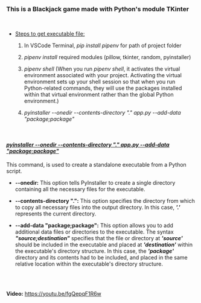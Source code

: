 ### This is a Blackjack game made with Python's module TKinter
<br/>

- <ins>Steps to get executable file:</ins>
  
  1.   In VSCode Terminal, _pip install pipenv_ for path of project folder
    
  2.   _pipenv install_ required modules (pillow, tkinter, random, pyinstaller)
    
  3.   _pipenv shell_ (When you run _pipenv shell_, it activates the virtual environment associated with your project. Activating the virtual environment sets up your shell session so that when you run Python-related commands, they will use the packages installed within that virtual environment rather than the global Python environment.)
  
  4.  _pyinstaller --onedir --contents-directory "." app.py --add-data "package;package"_

<br/>

#### <ins>_pyinstaller --onedir --contents-directory "." app.py --add-data "package;package"_</ins>


This command, is used to create a standalone executable from a Python script.

- **--onedir:**  This option tells PyInstaller to create a single directory containing all the necessary files for the executable.

- **--contents-directory ".":**  This option specifies the directory from which to copy all necessary files into the output directory. In this case, ***'.'*** represents the current directory.

- **--add-data "package;package":**  This option allows you to add additional data files or directories to the executable. The syntax ***"source;destination"*** specifies that the file or directory at ***'source'*** should be included in the executable and placed at ***'destination'*** within the executable's directory structure. In this case, the ***'package'*** directory and its contents had to be included, and placed in the same relative location within the executable's directory structure.

<br/><br/>

**Video:** https://youtu.be/fgQepqF1R6w
